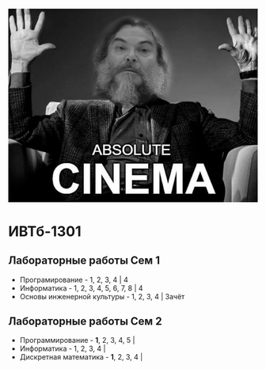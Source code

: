 ![CINEMA](./lect/CINEMA.jpg)
# ИВТб-1301
## Лабораторные работы Сем 1
- Програмирование - 1, 2, 3, 4 | 4
- Информатика - 1, 2, 3, 4, 5, 6, 7, 8 | 4
- Основы инженерной культуры - 1, 2, 3, 4 | Зачёт

## Лабораторные работы Сем 2
- Программирование - **1**, 2, 3, 4, 5 |
- Информатика - 1, 2, 3, 4 |
- Дискретная математика - **1**, 2, 3, 4 |